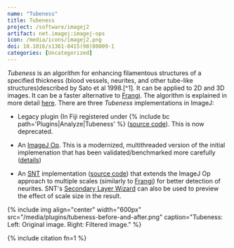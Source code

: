 ```yaml
---
name: "Tubeness"
title: Tubeness
project: /software/imagej2
artifact: net.imagej:imagej-ops
icon: /media/icons/imagej2.png
doi: 10.1016/s1361-8415(98)80009-1
categories: [Uncategorized]
---
```


_Tubeness_ is an algorithm for enhancing filamentous structures of a specified thickness (blood vessels, neurites, and other tube-like structures)described by Sato et al 1998.[^1]. It can be applied to 2D and 3D images. It can be a faster alternative to [Frangi](/plugins/frangi). The algorithm is explained in more detail [here](https://github.com/imagej/imagej-ops/pull/527). There are three _Tubeness_ implementations in ImageJ:

- Legacy plugin (In Fiji registered under {% include bc path='Plugins|Analyze|Tubeness' %} ([source code](https://github.com/fiji/VIB/blob/-/src/main/java/features/Tubeness_.java)). This is now deprecated.

- An [ImageJ Op](/libs/imagej-ops/index). This is a modernized, multithreaded version of the initial implemenation that has been validated/benchmarked more carefully ([details](https://github.com/imagej/imagej-ops/pull/527))

- An [SNT](/plugins/snt) implementation ([source code](https://github.com/morphonets/SNT/tree/-/src/main/java/sc/fiji/snt/filter)) that extends the ImageJ Op approach to multiple scales (similarly to [Frangi](/plugins/frangi)) for better detection of neurites. SNT's [Secondary Layer Wizard](/plugins/snt/manual#tracing-on-secondary-image) can also be used to preview the effect of scale size in the result.



{% include img align="center" width="600px" src="/media/plugins/tubeness-before-and-after.png" caption="Tubeness: Left: Original image. Right: Filtered image." %}




{% include citation fn=1 %}
